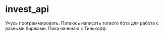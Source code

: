 # invest_api
Учусь программировать.
Патаюсь написать тогвого бота для работа с разными биржами. Пока начинаю с Тинькофф.
